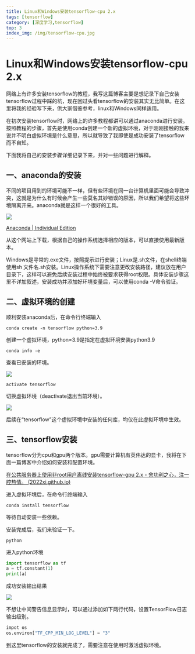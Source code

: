 ```yaml
---
title: Linux和Windows安装tensorflow-cpu 2.x
tags: [tensorflow]
category: [深度学习,tensorflow]
top: 3
index_img: /img/tensorflow-cpu.jpg
---
```

# Linux和Windows安装tensorflow-cpu 2.x

网络上有许多安装tensorflow的教程，我写这篇博客主要是想记录下自己安装tensorflow过程中踩的坑，现在回过头看tensorflow的安装其实无比简单。在这里将我的经验写下来，供大家借鉴参考，linux和Windows同样适用。
<!-- more -->
在初次安装tensorflow时，网络上的许多教程都讲可以通过anaconda进行安装。按照教程的步骤，首先是使用conda创建一个新的虚拟环境，对于刚刚接触的我来说并不明白虚拟环境是什么意思，所以就导致了我即使是成功安装了tensorflow而不自知。

下面我将自己的安装步骤详细记录下来，并对一些问题进行解释。

## 一、anaconda的安装

不同的项目用到的环境可能不一样，但有些环境在同一台计算机里面可能会导致冲突，这就是为什么有时候会产生一些莫名其妙错误的原因，所以我们希望将这些环境隔离开来。anaconda就是这样一个很好的工具。

![](https://s2.loli.net/2022/02/12/x3r4PSn582wmUoc.png)

[Anaconda | Individual Edition](https://www.anaconda.com/products/individual)

从这个网站上下载，根据自己的操作系统选择相应的版本，可以直接使用最新版本。

Windows是寻常的.exe文件，按照提示进行安装；Linux是.sh文件，在shell终端使用sh 文件名.sh安装。Linux操作系统下需要注意更改安装路径，建议放在用户目录下，这样可以避免后续安装过程中始终被要求获得root权限。具体安装步骤这里不详加叙述，安装成功并添加好环境变量后，可以使用conda -V命令验证。

## 二、虚拟环境的创建

顺利安装anaconda后，在命令行终端输入

```shell
conda create -n tensorflow python=3.9
```

创建一个虚拟环境，python=3.9是指定在虚拟环境安装python3.9

```shell
conda info -e
```

查看已安装的环境。

![](https://s2.loli.net/2022/02/12/FJQjiU9l3hZDdMb.png)

```shell
activate tensorflow
```

切换虚拟环境（deactivate退出当前环境）。

![](https://s2.loli.net/2022/02/12/3GpnKfa29PFiv14.png)

后续在“tensorflow”这个虚拟环境中安装的任何库，均仅在此虚拟环境中生效。

## 三、tensorflow安装

tensorflow分为cpu和gpu两个版本。gpu需要计算机有英伟达的显卡，我将在下面一篇博客中介绍如何安装和配置环境。

[在公共服务器上使用非root用户离线安装tensorflow-gpu 2.x - 舍功利之心，注一腔热情。 (2022xi.github.io)](https://2022xi.github.io/2022/02/12/在公共Linux服务器上使用非root用户离线安装tensorflow-gpu/)

进入虚拟环境后，在命令行终端输入

```shell
conda install tensorflow
```

等待自动安装一些依赖。

安装完成后，我们来验证一下。

```shell
python
```

进入python环境

```python
import tensorflow as tf
a = tf.constant(1)
print(a)
```

成功安装输出结果

![](https://s2.loli.net/2022/02/12/tcLQ4g2RzJIkMSv.png)

不想让中间警告信息显示时，可以通过添加如下两行代码，设置TensorFlow日志输出级别。

```python
impot os
os.environ["TF_CPP_MIN_LOG_LEVEL"] = "3"
```

到这里tensorflow的安装就完成了，需要注意在使用时激活虚拟环境。

